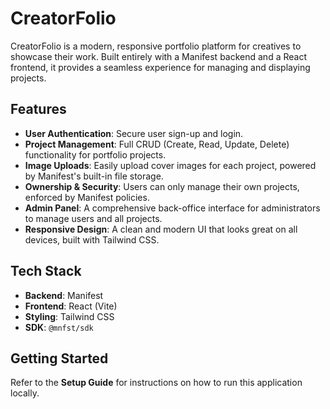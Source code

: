 # CreatorFolio

CreatorFolio is a modern, responsive portfolio platform for creatives to showcase their work. Built entirely with a Manifest backend and a React frontend, it provides a seamless experience for managing and displaying projects.

## Features

- **User Authentication**: Secure user sign-up and login.
- **Project Management**: Full CRUD (Create, Read, Update, Delete) functionality for portfolio projects.
- **Image Uploads**: Easily upload cover images for each project, powered by Manifest's built-in file storage.
- **Ownership & Security**: Users can only manage their own projects, enforced by Manifest policies.
- **Admin Panel**: A comprehensive back-office interface for administrators to manage users and all projects.
- **Responsive Design**: A clean and modern UI that looks great on all devices, built with Tailwind CSS.

## Tech Stack

- **Backend**: Manifest
- **Frontend**: React (Vite)
- **Styling**: Tailwind CSS
- **SDK**: `@mnfst/sdk`

## Getting Started

Refer to the **Setup Guide** for instructions on how to run this application locally.

